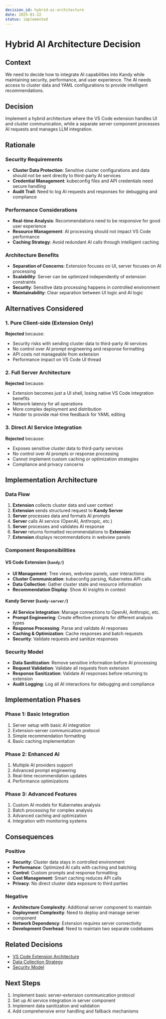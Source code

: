 ```yaml
---
decision_id: hybrid-ai-architecture
date: 2025-01-22
status: implemented
---
```


# Hybrid AI Architecture Decision

## Context

We need to decide how to integrate AI capabilities into Kandy while maintaining security, performance, and user experience. The AI needs access to cluster data and YAML configurations to provide intelligent recommendations.

## Decision

Implement a hybrid architecture where the VS Code extension handles UI and cluster communication, while a separate server component processes AI requests and manages LLM integration.

## Rationale

### Security Requirements
- **Cluster Data Protection**: Sensitive cluster configurations and data should not be sent directly to third-party AI services
- **Credential Management**: kubeconfig files and API credentials need secure handling
- **Audit Trail**: Need to log AI requests and responses for debugging and compliance

### Performance Considerations
- **Real-time Analysis**: Recommendations need to be responsive for good user experience
- **Resource Management**: AI processing should not impact VS Code performance
- **Caching Strategy**: Avoid redundant AI calls through intelligent caching

### Architecture Benefits
- **Separation of Concerns**: Extension focuses on UI, server focuses on AI processing
- **Scalability**: Server can be optimized independently of extension constraints
- **Security**: Sensitive data processing happens in controlled environment
- **Maintainability**: Clear separation between UI logic and AI logic

## Alternatives Considered

### 1. Pure Client-side (Extension Only)
**Rejected** because:
- Security risks with sending cluster data to third-party AI services
- No control over AI prompt engineering and response formatting
- API costs not manageable from extension
- Performance impact on VS Code UI thread

### 2. Full Server Architecture
**Rejected** because:
- Extension becomes just a UI shell, losing native VS Code integration benefits
- Network latency for all operations
- More complex deployment and distribution
- Harder to provide real-time feedback for YAML editing

### 3. Direct AI Service Integration
**Rejected** because:
- Exposes sensitive cluster data to third-party services
- No control over AI prompts or response processing
- Cannot implement custom caching or optimization strategies
- Compliance and privacy concerns

## Implementation Architecture

### Data Flow
1. **Extension** collects cluster data and user context
2. **Extension** sends structured request to **Kandy Server**
3. **Server** processes data and formats AI prompts
4. **Server** calls AI service (OpenAI, Anthropic, etc.)
5. **Server** processes and validates AI response
6. **Server** returns formatted recommendations to **Extension**
7. **Extension** displays recommendations in webview panels

### Component Responsibilities

#### VS Code Extension (`kandy/`)
- **UI Management**: Tree views, webview panels, user interactions
- **Cluster Communication**: kubeconfig parsing, Kubernetes API calls
- **Data Collection**: Gather cluster state and resource information
- **Recommendation Display**: Show AI insights in context

#### Kandy Server (`kandy-server/`)
- **AI Service Integration**: Manage connections to OpenAI, Anthropic, etc.
- **Prompt Engineering**: Create effective prompts for different analysis types
- **Response Processing**: Parse and validate AI responses
- **Caching & Optimization**: Cache responses and batch requests
- **Security**: Validate requests and sanitize responses

### Security Model
- **Data Sanitization**: Remove sensitive information before AI processing
- **Request Validation**: Validate all requests from extension
- **Response Sanitization**: Validate AI responses before returning to extension
- **Audit Logging**: Log all AI interactions for debugging and compliance

## Implementation Phases

### Phase 1: Basic Integration
1. Server setup with basic AI integration
2. Extension-server communication protocol
3. Simple recommendation formatting
4. Basic caching implementation

### Phase 2: Enhanced AI
1. Multiple AI providers support
2. Advanced prompt engineering
3. Real-time recommendation updates
4. Performance optimizations

### Phase 3: Advanced Features
1. Custom AI models for Kubernetes analysis
2. Batch processing for complex analysis
3. Advanced caching and optimization
4. Integration with monitoring systems

## Consequences

### Positive
- **Security**: Cluster data stays in controlled environment
- **Performance**: Optimized AI calls with caching and batching
- **Control**: Custom prompts and response formatting
- **Cost Management**: Smart caching reduces API calls
- **Privacy**: No direct cluster data exposure to third parties

### Negative
- **Architecture Complexity**: Additional server component to maintain
- **Deployment Complexity**: Need to deploy and manage server component
- **Network Dependency**: Extension requires server connectivity
- **Development Overhead**: Need to maintain two separate codebases

## Related Decisions
- [VS Code Extension Architecture](ai/decisions/vscode-extension-architecture.decision.md)
- [Data Collection Strategy](ai/decisions/data-collection-strategy.decision.md)
- [Security Model](ai/decisions/security-model.decision.md)

## Next Steps
1. Implement basic server-extension communication protocol
2. Set up AI service integration in server component
3. Implement data sanitization and validation
4. Add comprehensive error handling and fallback mechanisms
